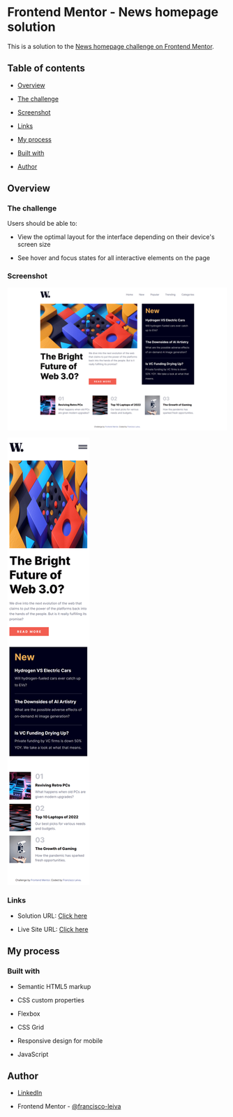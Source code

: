 # Frontend Mentor - News homepage solution

  

This is a solution to the [News homepage challenge on Frontend Mentor](https://www.frontendmentor.io/challenges/news-homepage-H6SWTa1MFl). 

  

## Table of contents

  

- [Overview](#overview)

- [The challenge](#the-challenge)

- [Screenshot](#screenshot)

- [Links](#links)

- [My process](#my-process)

- [Built with](#built-with)

- [Author](#author)

  

## Overview

  

### The challenge

  

Users should be able to:

  

- View the optimal layout for the interface depending on their device's screen size

- See hover and focus states for all interactive elements on the page

  

### Screenshot

  

![Screenshot of the finished web design](./screenshots/news-homepage-desktop.png)

![Screenshot mobile web design](./screenshots/news-homepage-mobile.png)

  

### Links

  

- Solution URL: [Click here](https://github.com/francisco-leiva/news-homepage)

- Live Site URL: [Click here](https://news-homepage-franciscoleiva.netlify.app/)

  

## My process

  

### Built with

  

- Semantic HTML5 markup

- CSS custom properties

- Flexbox

- CSS Grid

- Responsive design for mobile

- JavaScript

  

## Author

  

- [LinkedIn](https://www.linkedin.com/in/franciscoleiva14/)

- Frontend Mentor - [@francisco-leiva](https://www.frontendmentor.io/profile/francisco-leiva)